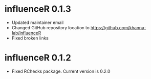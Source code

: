 # influenceR 0.1.3

* Updated maintainer email
* Changed GitHub repository location to https://github.com/khanna-lab/influenceR
* Fixed broken links

# influenceR 0.1.2

* Fixed RChecks package. Current version is 0.2.0
